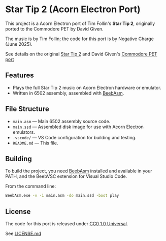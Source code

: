 # Star Tip 2 (Acorn Electron Port)

This project is a Acorn Electron port of Tim Follin's **Star Tip 2**, originally ported to the Commodore PET by David Given.  

The music is by Tim Follin; the code for this port is by Negative Charge (June 2025).

See details on the original [Star Tip 2](http://www.breakintoprogram.co.uk/hardware/computers/zx-spectrum/sound) and David Given's [Commodore PET port](https://gist.github.com/davidgiven/ca1631e072b894602437aebef4504526)

## Features

- Plays the full Star Tip 2 music on Acorn Electron hardware or emulator.
- Written in 6502 assembly, assembled with [BeebAsm](https://github.com/stardot/beebasm).

## File Structure

- `main.asm` — Main 6502 assembly source code.
- `main.ssd` — Assembled disk image for use with Acorn Electron emulators.
- `.vscode/` — VS Code configuration for building and testing.
- `README.md` — This file.

## Building

To build the project, you need [BeebAsm](https://github.com/stardot/beebasm) installed and available in your PATH, and the BeebVSC extension for Visual Studio Code.

From the command line:

```sh
BeebAsm.exe -v -i main.asm -do main.ssd -boot play
```

## License

The code for this port is released under [CC0 1.0 Universal](https://creativecommons.org/publicdomain/zero/1.0/).  

See [LICENSE.md](LICENSE.md)